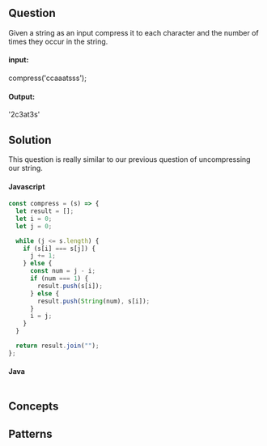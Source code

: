 
## Question

Given a string as an input compress it to each character and the number of times they occur in the string.

#### input:

compress('ccaaatsss');

#### Output:

'2c3at3s'

## Solution

This question is really similar to our previous question of uncompressing our string.

#### Javascript

```javascript
const compress = (s) => {
  let result = [];
  let i = 0;
  let j = 0;

  while (j <= s.length) {
    if (s[i] === s[j]) {
      j += 1;
    } else {
      const num = j - i;
      if (num === 1) {
        result.push(s[i]);
      } else {
        result.push(String(num), s[i]);
      }
      i = j;
    }
  }

  return result.join("");
};
```

#### Java

```java

```

## Concepts

## Patterns
